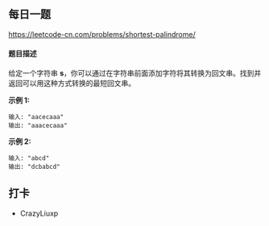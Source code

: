 ## 每日一题
https://leetcode-cn.com/problems/shortest-palindrome/

#### 题目描述

给定一个字符串 **s**，你可以通过在字符串前面添加字符将其转换为回文串。找到并返回可以用这种方式转换的最短回文串。


**示例 1:**

```
输入: "aacecaaa"
输出: "aaacecaaa"
```

**示例 2:**

```
输入: "abcd"
输出: "dcbabcd"
```

## 打卡

- CrazyLiuxp
